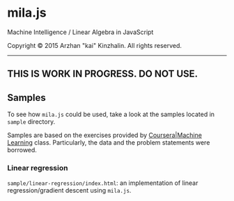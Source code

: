 # mila.js
Machine Intelligence / Linear Algebra in JavaScript

Copyright &copy; 2015 Arzhan "kai" Kinzhalin. All rights reserved.

---------------------------------------
THIS IS WORK IN PROGRESS. DO NOT USE.
---------------------------------------

## Samples

To see how `mila.js` could be used, take a look at the samples located in `sample` directory.

Samples are based on the exercises provided by [Coursera|Machine Learning](https://www.coursera.org/course/ml)
class. Particularly, the data and the problem statements were borrowed.

### Linear regression

`sample/linear-regression/index.html`: an implementation of linear regression/gradient descent using `mila.js`.